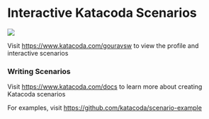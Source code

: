 # Interactive Katacoda Scenarios

[![](http://shields.katacoda.com/katacoda/gouravsw/count.svg)](https://www.katacoda.com/gouravsw "Get your profile on Katacoda.com")

Visit https://www.katacoda.com/gouravsw to view the profile and interactive scenarios

### Writing Scenarios
Visit https://www.katacoda.com/docs to learn more about creating Katacoda scenarios

For examples, visit https://github.com/katacoda/scenario-example
